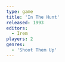 ```yaml
---
type: game
title: 'In The Hunt'
released: 1993
editors: 
  - Irem
players: 2
genres:
  - 'Shoot Them Up'
---
```

